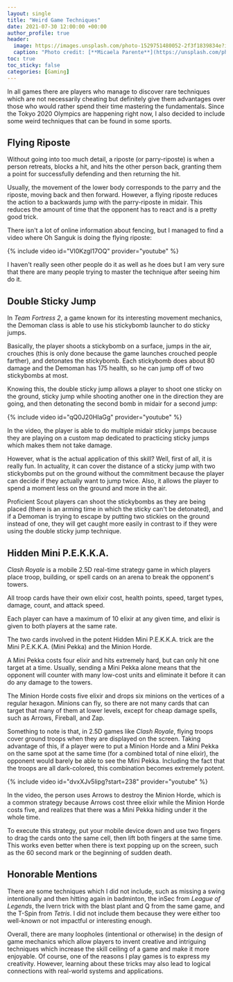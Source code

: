 ```yaml
---
layout: single
title: "Weird Game Techniques"
date: 2021-07-30 12:00:00 +00:00
author_profile: true
header: 
  image: https://images.unsplash.com/photo-1529751480052-2f3f1839834e?ixid=MnwxMjA3fDB8MHxwaG90by1wYWdlfHx8fGVufDB8fHx8&ixlib=rb-1.2.1&auto=format&fit=crop&w=1050&q=80
  caption: "Photo credit: [**Micaela Parente**](https://unsplash.com/photos/YGgKE6aHaUw)"
toc: true
toc_sticky: false
categories: [Gaming]
---
```


In all games there are players who manage to discover rare techniques which are not necessarily cheating but definitely give them advantages over those who would rather spend their time mastering the fundamentals. Since the Tokyo 2020 Olympics are happening right now, I also decided to include some weird techniques that can be found in some sports.

## Flying Riposte
Without going into too much detail, a riposte (or parry-riposte) is when a person retreats, blocks a hit, and hits the other person back, granting them a point for successfully defending and then returning the hit. 

Usually, the movement of the lower body corresponds to the parry and the riposte, moving back and then forward. However, a flying riposte reduces the action to a backwards jump with the parry-riposte in midair. This reduces the amount of time that the opponent has to react and is a pretty good trick.

There isn't a lot of online information about fencing, but I managed to find a video where Oh Sanguk is doing the flying riposte:

{% include video id="VI0KzgI17OQ" provider="youtube" %}

I haven't really seen other people do it as well as he does but I am very sure that there are many people trying to master the technique after seeing him do it. 

## Double Sticky Jump
In *Team Fortress 2*, a game known for its interesting movement mechanics, the Demoman class is able to use his stickybomb launcher to do sticky jumps. 

Basically, the player shoots a stickybomb on a surface, jumps in the air, crouches (this is only done because the game launches crouched people farther), and detonates the stickybomb. Each stickybomb does about 80 damage and the Demoman has 175 health, so he can jump off of two stickybombs at most. 

Knowing this, the double sticky jump allows a player to shoot one sticky on the ground, sticky jump while shooting another one in the direction they are going, and then detonating the second bomb in midair for a second jump:

{% include video id="qQ0J20HIaGg" provider="youtube" %}

In the video, the player is able to do multiple midair sticky jumps because they are playing on a custom map dedicated to practicing sticky jumps which makes them not take damage. 

However, what is the actual application of this skill? Well, first of all, it is really fun. In actuality, it can cover the distance of a sticky jump with two stickybombs put on the ground without the commitment because the player can decide if they actually want to jump twice. Also, it allows the player to spend a moment less on the ground and more in the air. 

Proficient Scout players can shoot the stickybombs as they are being placed (there is an arming time in which the sticky can't be detonated), and if a Demoman is trying to escape by putting two stickies on the ground instead of one, they will get caught more easily in contrast to if they were using the double sticky jump technique. 

## Hidden Mini P.E.K.K.A.
*Clash Royale* is a mobile 2.5D real-time strategy game in which players place troop, building, or spell cards on an arena to break the opponent's towers.

All troop cards have their own elixir cost, health points, speed, target types, damage, count, and attack speed. 

Each player can have a maximum of 10 elixir at any given time, and elixir is given to both players at the same rate.

The two cards involved in the potent Hidden Mini P.E.K.K.A. trick are the Mini P.E.K.K.A. (Mini Pekka) and the Minion Horde. 

A Mini Pekka costs four elixir and hits extremely hard, but can only hit one target at a time. Usually, sending a Mini Pekka alone means that the opponent will counter with many low-cost units and eliminate it before it can do any damage to the towers. 

The Minion Horde costs five elixir and drops six minions on the vertices of a regular hexagon. Minions can fly, so there are not many cards that can target that many of them at lower levels, except for cheap damage spells, such as Arrows, Fireball, and Zap. 

Something to note is that, in 2.5D games like *Clash Royale*, flying troops cover ground troops when they are displayed on the screen. Taking advantage of this, if a player were to put a Minion Horde and a Mini Pekka on the same spot at the same time (for a combined total of nine elixir), the opponent would barely be able to see the Mini Pekka. Including the fact that the troops are all dark-colored, this combination becomes extremely potent. 

{% include video id="dvxXJv5lipg?start=238" provider="youtube" %}

In the video, the person uses Arrows to destroy the Minion Horde, which is a common strategy because Arrows cost three elixir while the Minion Horde costs five, and realizes that there was a Mini Pekka hiding under it the whole time. 

To execute this strategy, put your mobile device down and use two fingers to drag the cards onto the same cell, then lift both fingers at the same time. This works even better when there is text popping up on the screen, such as the 60 second mark or the beginning of sudden death. 

## Honorable Mentions
There are some techniques which I did not include, such as missing a swing intentionally and then hitting again in badminton, the inSec from *League of Legends*, the Ivern trick with the blast plant and Q from the same game, and the T-Spin from *Tetris*. I did not include them because they were either too well-known or not impactful or interesting enough.

Overall, there are many loopholes (intentional or otherwise) in the design of game mechanics which allow players to invent creative and intriguing techniques which increase the skill ceiling of a game and make it more enjoyable. Of course, one of the reasons I play games is to express my creativity. However, learning about these tricks may also lead to logical connections with real-world systems and applications. 